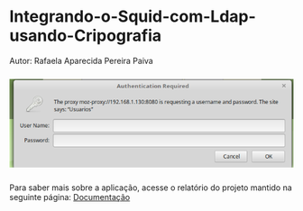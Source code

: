 # Integrando-o-Squid-com-Ldap-usando-Cripografia

Autor: Rafaela Aparecida Pereira Paiva

<img src="./img.png" alt="Tela inicial" style="margin-top:10px;margin-bottom:10px;">

Para saber mais sobre a aplicação, acesse o relatório do projeto mantido na seguinte página: [Documentação](https://raafapaiva19.gitbook.io/squid-ldap-cripto/)
